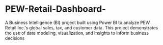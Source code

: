 # PEW-Retail-Dashboard-
A Business Intelligence (BI) project built using Power BI to analyze PEW Retail Inc.'s global sales, tax, and customer data. This project demonstrates the use of data modeling, visualization, and insights to inform business decisions
